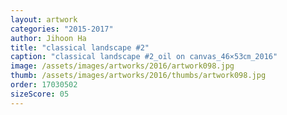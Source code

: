 ```yaml
---
layout: artwork
categories: "2015-2017"
author: Jihoon Ha
title: "classical landscape #2"
caption: "classical landscape #2_oil on canvas_46×53㎝_2016"
image: /assets/images/artworks/2016/artwork098.jpg
thumb: /assets/images/artworks/2016/thumbs/artwork098.jpg
order: 17030502
sizeScore: 05
---
```

